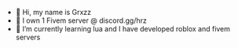 - 👋 Hi, my name is Grxzz
- 👀 I own 1 Fivem server @ discord.gg/hrz
- 🌱 I’m currently learning lua and I have developed roblox and fivem servers
